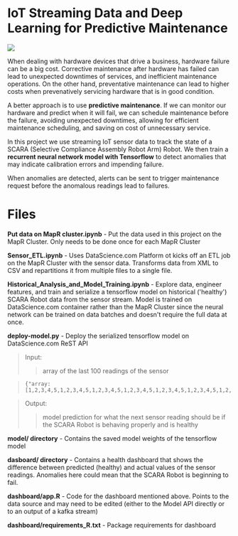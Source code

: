 # IoT Streaming Data and Deep Learning for Predictive Maintenance

![](https://s26.postimg.org/7u7u7uzxl/scara-robot-pred-maintenance-overview.png)

When dealing with hardware devices that drive a business, hardware failure can be a big cost. Corrective maintenance after hardware has failed can lead to unexpected downtimes of services, and inefficient maintenance operations. On the other hand, preventative maintenance can lead to higher costs when prevenatively servicing hardware that is in good condition.

A better approach is to use **predictive maintenance**. If we can monitor our hardware and predict when it will fail, we can schedule maintenance before the failure, avoiding unexpected downtimes, allowing for efficient maintenance scheduling, and saving on cost of unnecessary service.

In this project we use streaming IoT sensor data to track the state of a SCARA (Selective Compliance Assembly Robot Arm) Robot. We then train a **recurrent neural network model with Tensorflow** to detect anomalies that may indicate calibration errors and impending failure.

When anomalies are detected, alerts can be sent to trigger maintenance request before the anomalous readings lead to failures.

# Files

**Put data on MapR cluster.ipynb** - Put the data used in this project on the MapR Cluster.  Only needs to be done once for each MapR Cluster

**Sensor_ETL.ipynb** - Uses DataScience.com Platform ot kicks off an ETL job on the MapR Cluster with the sensor data.  Transforms data from XML to CSV and repartitions it from multiple files to a single file.

**Historical_Analysis_and_Model_Training.ipynb** - Explore data, engineer features, and train and serialize a tensorflow model on historical ('healthy') SCARA Robot data from the sensor stream.  Model is trained on DataScience.com container rather than the MapR Cluster since the neural network can be trained on data batches and doesn't require the full data at once.

**deploy-model.py** - Deploy the serialized tensorflow model on DataScience.com ReST API

> Input:<br>
>> array of the last 100 readings of the sensor
  
> ```
> {"array: [1,2,3,4,5,1,2,3,4,5,1,2,3,4,5,1,2,3,4,5,1,2,3,4,5,1,2,3,4,5,1,2,3,4,5,1,2,3,4,5,1,2,3,4,5,1,2,3,4,5,1,2,3,4,5,1,2,3,4,5,1,2,3,4,5,1,2,3,4,5,1,2,3,4,5,1,2,3,4,5,1,2,3,4,5,1,2,3,4,5,1,2,3,4,5,1,2,3,4,5]}
> ```

> Output:<br>
>> model prediction for what the next sensor reading should be if the SCARA Robot is behaving properly and is healthy
   
**model/  directory** - Contains the saved model weights of the tensorflow model

**dasboard/ directory** - Contains a health dashboard that shows the difference between predicted (healthy) and actual values of the sensor readings.  Anomalies here could mean that the SCARA Robot is beginning to fail.

**dashboard/app.R** - Code for the dashboard mentioned above.  Points to the data source and may need to be edited (either to the Model API directly or to an output of a kafka stream)

**dashboard/requirements_R.txt** - Package requirements for dashboard



